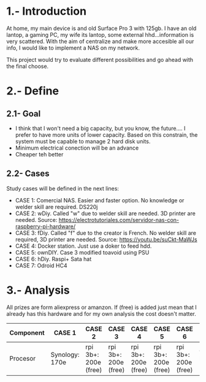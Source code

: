 # 1.- Introduction
At home, my main device is and old Surface Pro 3 with 125gb. I have an old lantop, a gaming PC, my wife its lantop, some external hhd...information is very scattered. With the aim of centralize and make more accesible all our info, I would like to implement a NAS on my network.

This project would try to evaluate different possibilities and go ahead with the final choose.

# 2.- Define

## 2.1- Goal
- I think that I won't need a big capacity, but you know, the future.... I prefer to have more units of lower capacity. Based on this constrain, the system must be capable to manage 2 hard disk units.
- Minimum electrical conection will be an advance
- Cheaper teh better

## 2.2- Cases
Study cases will be defined in the next lines:

- CASE 1: Comercial NAS. Easier and faster option. No knowledge or welder skill are required. DS220j
- CASE 2: wDiy. Called "w" due to welder skill are needed. 3D printer are needed. Source: https://electrotutoriales.com/servidor-nas-con-raspberry-pi-hardware/
- CASE 3: fDiy. Called "f" due to the creator is French. No welder skill are required, 3D printer are needed. Source: https://youtu.be/suCkt-MaWJs
- CASE 4: Docker station. Just use a doker to feed hdd.
- CASE 5: ownDIY. Case 3 modified toavoid using PSU
- CASE 6: hDiy. Raspi+ Sata hat
- CASE 7: Odroid HC4

# 3.- Analysis
All prizes are form aliexpress or amanzon. If (free) is added just mean that I already has this hardware and for my own analysis the cost doesn't matter.

| Component | CASE 1 | CASE 2 | CASE 3 | CASE 4 | CASE 5 | CASE 6 | CASE 7 |
| --- | --- | --- | --- | --- | --- | --- | --- |
| Procesor | Synology: 170e | rpi 3b+: 200e (free) | rpi 3b+: 200e (free) | rpi 3b+: 200e (free) | rpi 3b+: 200e (free) | rpi 3b+: 200e (free) | Odroid hc4: 174e |

